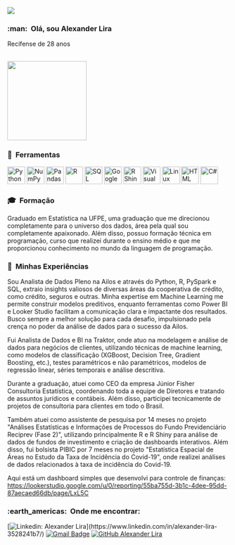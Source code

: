 
![](https://komarev.com/ghpvc/?username=alexanderbandeiralira&color=006bed)

<h3> :man: &nbsp;Olá, sou Alexander Lira </h3>

Recifense de 28 anos

<br/>

<a href="https://github.com/alexanderbandeiralira">
  <img height="180em" src="https://github-readme-stats.vercel.app/api?username=alexanderbandeiralira&theme=dracula&show_icons=true" />
</a>

<br/>


<h3>  🔧 &nbsp;Ferramentas </h3>


<p align="left">
  <img src="https://cdn.jsdelivr.net/gh/devicons/devicon/icons/python/python-original.svg" alt="Python" width="40" height="40"/>
  <img src="https://cdn.jsdelivr.net/gh/devicons/devicon/icons/numpy/numpy-original.svg" alt="NumPy" width="40" height="40"/>
  <img src="https://cdn.jsdelivr.net/gh/devicons/devicon/icons/pandas/pandas-original.svg" alt="Pandas" width="40" height="40"/>
  <img src="https://cdn.jsdelivr.net/gh/devicons/devicon/icons/r/r-original.svg" alt="R" width="40" height="40"/>
  <img src="https://cdn.jsdelivr.net/gh/devicons/devicon/icons/postgresql/postgresql-original.svg" alt="SQL" width="40" height="40"/>
  <img src="https://cdn.jsdelivr.net/gh/devicons/devicon/icons/google/google-original.svg" alt="Google" width="40" height="40"/>
  <img src="https://cdn.jsdelivr.net/gh/devicons/devicon/icons/rstudio/rstudio-original.svg" alt="R Shiny" width="40" height="40"/>
  <img src="https://cdn.jsdelivr.net/gh/devicons/devicon/icons/vscode/vscode-original.svg" alt="Visual Studio Code" width="40" height="40"/>
  <img src="https://cdn.jsdelivr.net/gh/devicons/devicon/icons/linux/linux-original.svg" alt="Linux" width="40" height="40"/>
  <img src="https://cdn.jsdelivr.net/gh/devicons/devicon/icons/html5/html5-original.svg" alt="HTML" width="40" height="40"/>
  <img src="https://cdn.jsdelivr.net/gh/devicons/devicon/icons/csharp/csharp-original.svg" alt="C#" width="40" height="40"/>
</p>




<h3>  🎓 &nbsp;Formação </h3>

Graduado em Estatística na UFPE, uma graduação que me direcionou completamente para o universo dos dados, área pela qual sou completamente apaixonado. Além disso, possuo formação técnica em programação, curso que realizei durante o ensino médio e que me proporcionou conhecimento no mundo da linguagem de programação.


<h3>  💼 &nbsp;Minhas Experiências </h3>


Sou Analista de Dados Pleno na Ailos e através do Python, R, PySpark e SQL, extraio insights valiosos de diversas áreas da cooperativa de crédito, como crédito, seguros e outras. Minha expertise em Machine Learning me permite construir modelos preditivos, enquanto ferramentas como Power BI e Looker Studio facilitam a comunicação clara e impactante dos resultados. Busco sempre a melhor solução para cada desafio, impulsionado pela crença no poder da análise de dados para o sucesso da Ailos.

Fui Analista de Dados e BI na Traktor, onde atuo na modelagem e análise de dados para negócios de clientes, utilizando técnicas de machine learning, como modelos de classificação (XGBoost, Decision Tree, Gradient Boosting, etc.), testes paramétricos e não paramétricos, modelos de regressão linear, séries temporais e análise descritiva.

Durante a graduação, atuei como CEO da empresa Júnior Fisher Consultoria Estatística, coordenando toda a equipe de Diretores e tratando de assuntos jurídicos e contábeis. Além disso, participei tecnicamente de projetos de consultoria para clientes em todo o Brasil.

Também atuei como assistente de pesquisa por 14 meses no projeto "Análises Estatísticas e Informações de Processos do Fundo Previdenciário Reciprev (Fase 2)", utilizando principalmente R e R Shiny para análise de dados de fundos de investimento e criação de dashboards interativos. Além disso, fui bolsista PIBIC por 7 meses no projeto "Estatística Espacial de Áreas no Estudo da Taxa de Incidência do Covid-19", onde realizei análises de dados relacionados à taxa de incidência do Covid-19.

Aqui está um dashboard simples que desenvolvi para controle de finanças:
https://lookerstudio.google.com/u/0/reporting/55ba755d-3b1c-4dee-95dd-87aecaed66db/page/LxL5C


<h3> :earth_americas: &nbsp;Onde me encontrar: </h3> 

[![Linkedin: Alexander Lira](https://img.shields.io/badge/-Linkedin-blue?style=flat-square&logo=Linkedin&logoColor=white&link=[https://www.linkedin.com/in/alexander-lira-3528241b7/](https://www.linkedin.com/in/alexander-lira-3528241b7/))](https://www.linkedin.com/in/alexander-lira-3528241b7/)
[![Gmail Badge](https://img.shields.io/badge/-Gmail-006bed?style=flat-square&logo=Gmail&logoColor=white&link=mailto:alexander.bandeira.2011@gmail.com)](mailto:alexander.bandeira.2011@gmail.com)
[![GitHub Alexander Lira]( https://img.shields.io/github/followers/alexanderbandeiralira?label=Github&style=social)](https://github.com/alexanderbandeiralira)

